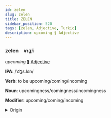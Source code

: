 ```yaml
---
id: zelen
slug: zelen
title: ZELEN
sidebar_position: 520
tags: [zelen, Adjective, Turkic]
description: upcoming § Adjective
---
```


### zelen&emsp;<span kind="abugida">ⱴɿʓ̃ɿ</span>

*upcoming* **§** [Adjective](../../tags/Adjective)

**IPA**: /ˈd͡ʒɛ.lɛn/

**Verb**: to be upcoming/coming/incoming

**Noun**: upcomingness/comingness/incomingness

**Modifier**: upcoming/coming/incoming

<details>
    <summary>Origin</summary>
    Turkish gelen [ɟɛlɛn]<br/>
    <em>Turkic Language Family</em>
</details>
